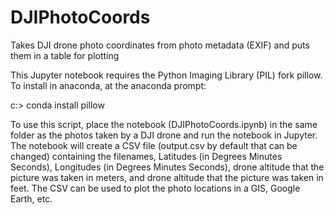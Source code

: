 # DJIPhotoCoords
Takes DJI drone photo coordinates from photo metadata (EXIF) and puts them in a table for plotting

This Jupyter notebook requires the Python Imaging Library (PIL) fork pillow.
To install in anaconda, at the anaconda prompt:

c:\> conda install pillow

To use this script, place the notebook (DJIPhotoCoords.ipynb) in the same folder
as the photos taken by a DJI drone and run the notebook in Jupyter.  The notebook
will create a CSV file (output.csv by default that can be changed) containing the
filenames, Latitudes (in Degrees Minutes Seconds), Longitudes (in Degrees Minutes
Seconds), drone altitude that the picture was taken in meters, and drone altitude
that the picture was taken in feet.  The CSV can be used to plot the photo
locations in a GIS, Google Earth, etc.
